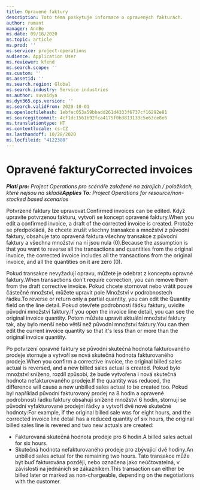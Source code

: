 ```yaml
---
title: Opravené faktury
description: Toto téma poskytuje informace o opravených fakturách.
author: rumant
manager: AnnBe
ms.date: 09/18/2020
ms.topic: article
ms.prod: ''
ms.service: project-operations
audience: Application User
ms.reviewer: kfend
ms.search.scope: ''
ms.custom: ''
ms.assetid: ''
ms.search.region: Global
ms.search.industry: Service industries
ms.author: suvaidya
ms.dyn365.ops.version: ''
ms.search.validFrom: 2020-10-01
ms.openlocfilehash: 1ebfec053a59bbadd261d4333f6737cf16292e81
ms.sourcegitcommit: 4cf1dc1561b92fca4175f0b3813133c5e63ce8e6
ms.translationtype: HT
ms.contentlocale: cs-CZ
ms.lasthandoff: 10/28/2020
ms.locfileid: "4122380"
---
```

# <a name="corrected-invoices"></a><span data-ttu-id="77969-103">Opravené faktury</span><span class="sxs-lookup"><span data-stu-id="77969-103">Corrected invoices</span></span>

<span data-ttu-id="77969-104">_**Platí pro:** Project Operations pro scénáře založené na zdrojích / položkách, které nejsou na skladě_</span><span class="sxs-lookup"><span data-stu-id="77969-104">_**Applies To:** Project Operations for resource/non-stocked based scenarios_</span></span>

<span data-ttu-id="77969-105">Potvrzené faktury lze upravovat.</span><span class="sxs-lookup"><span data-stu-id="77969-105">Confirmed invoices can be edited.</span></span> <span data-ttu-id="77969-106">Když upravíte potvrzenou fakturu, vytvoří se koncept opravené faktury.</span><span class="sxs-lookup"><span data-stu-id="77969-106">When you edit a confirmed invoice, a draft of the corrected invoice is created.</span></span> <span data-ttu-id="77969-107">Protože se předpokládá, že chcete zrušit všechny transakce a množství z původní faktury, obsahuje tato opravená faktura všechny transakce z původní faktury a všechna množství na ní jsou nula (0).</span><span class="sxs-lookup"><span data-stu-id="77969-107">Because the assumption is that you want to reverse all the transactions and quantities from the original invoice, the corrected invoice includes all the transactions from the original invoice, and all the quantities on it are zero (0).</span></span>

<span data-ttu-id="77969-108">Pokud transakce nevyžadují opravu, můžete je odebrat z konceptu opravné faktury.</span><span class="sxs-lookup"><span data-stu-id="77969-108">When transactions don't require correction, you can remove them from the draft corrective invoice.</span></span> <span data-ttu-id="77969-109">Pokud chcete stornovat nebo vrátit pouze částečné množství, můžete upravit pole Množství v podrobnostech řádku.</span><span class="sxs-lookup"><span data-stu-id="77969-109">To reverse or return only a partial quantity, you can edit the Quantity field on the line detail.</span></span> <span data-ttu-id="77969-110">Pokud otevřete podrobnosti řádku faktury, uvidíte původní množství faktury.</span><span class="sxs-lookup"><span data-stu-id="77969-110">If you open the invoice line detail, you can see the original invoice quantity.</span></span> <span data-ttu-id="77969-111">Potom můžete upravit aktuální množství faktury tak, aby bylo menší nebo větší než původní množství faktury.</span><span class="sxs-lookup"><span data-stu-id="77969-111">You can then edit the current invoice quantity so that it's less than or more than the original invoice quantity.</span></span>

<span data-ttu-id="77969-112">Po potvrzení opravné faktury se původní skutečná hodnota fakturovaného prodeje stornuje a vytvoří se nová skutečná hodnota fakturovaného prodeje.</span><span class="sxs-lookup"><span data-stu-id="77969-112">When you confirm a corrective invoice, the original billed sales actual is reversed, and a new billed sales actual is created.</span></span> <span data-ttu-id="77969-113">Pokud bylo množství sníženo, rozdíl způsobí, že bude vytvořena i nová skutečná hodnota nefakturovaného prodeje.</span><span class="sxs-lookup"><span data-stu-id="77969-113">If the quantity was reduced, the difference will cause a new unbilled sales actual to be created too.</span></span> <span data-ttu-id="77969-114">Pokud byl například původní fakturovaný prodej na 8 hodin a opravené podrobnosti řádku faktury obsahují snížené množství 6 hodin, stornují se původní vyfakturované prodejní řádky a vytvoří dvě nové skutečné hodnoty:</span><span class="sxs-lookup"><span data-stu-id="77969-114">For example, if the original billed sale was for eight hours, and the corrected invoice line detail has a reduced quantity of six hours, the original billed sales line is revered and two new actuals are created:</span></span>

- <span data-ttu-id="77969-115">Fakturovaná skutečná hodnota prodeje pro 6 hodin.</span><span class="sxs-lookup"><span data-stu-id="77969-115">A billed sales actual for six hours.</span></span>
- <span data-ttu-id="77969-116">Skutečná hodnota nefakturovaného prodeje pro zbývající dvě hodiny.</span><span class="sxs-lookup"><span data-stu-id="77969-116">An unbilled sales actual for the remaining two hours.</span></span> <span data-ttu-id="77969-117">Tato transakce může být buď fakturována později, nebo označena jako neúčtovatelná, v závislosti na jednáních se zákazníkem.</span><span class="sxs-lookup"><span data-stu-id="77969-117">This transaction can either be billed later or marked as non-chargeable, depending on the negotiations with the customer.</span></span>
